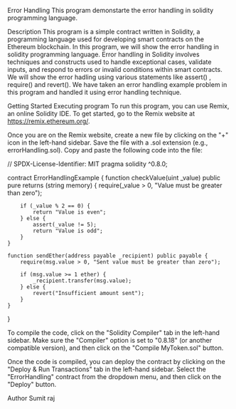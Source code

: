 Error Handling
This program demonstarte the error handling in solidity programming language.

Description
This program is a simple contract written in Solidity, a programming language used for developing smart contracts on the Ethereum blockchain. In this program, we will show the error handling in solidity programming language. Error handling in Solidity involves techniques and constructs used to handle exceptional cases, validate inputs, and respond to errors or invalid conditions within smart contracts. We will show the error hadling using various statements like assert() , require() and revert(). We have taken an  error handling example problem in this program and handled it using error handling technique.

Getting Started
Executing program
To run this program, you can use Remix, an online Solidity IDE. To get started, go to the Remix website at https://remix.ethereum.org/.

Once you are on the Remix website, create a new file by clicking on the "+" icon in the left-hand sidebar. Save the file with a .sol extension (e.g., errorHandling.sol). Copy and paste the following code into the file:

// SPDX-License-Identifier: MIT
pragma solidity ^0.8.0;

contract ErrorHandlingExample {
    function checkValue(uint _value) public pure returns (string memory) {
        require(_value > 0, "Value must be greater than zero");

        if (_value % 2 == 0) {
            return "Value is even";
        } else {
            assert(_value != 5);
            return "Value is odd";
        }
    }

    function sendEther(address payable _recipient) public payable {
        require(msg.value > 0, "Sent value must be greater than zero");

        if (msg.value >= 1 ether) {
            _recipient.transfer(msg.value);
        } else {
            revert("Insufficient amount sent");
        }
    }
}


To compile the code, click on the "Solidity Compiler" tab in the left-hand sidebar. Make sure the "Compiler" option is set to "0.8.18" (or another compatible version), and then click on the "Compile MyToken.sol" button.

Once the code is compiled, you can deploy the contract by clicking on the "Deploy & Run Transactions" tab in the left-hand sidebar. Select the "ErrorHandling" contract from the dropdown menu, and then click on the "Deploy" button.

Author
Sumit raj

